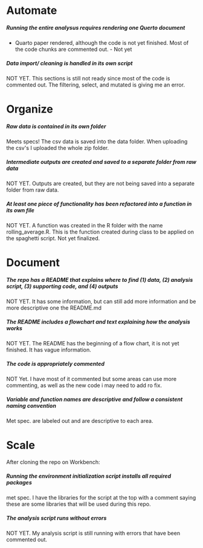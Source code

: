 # Automate

##### Running the entire analysus requires rendering one Querto document
- Quarto paper rendered, although the code is not yet finished. Most of the code chunks are commented out. - Not yet

##### Data import/ cleaning is handled in its own script

NOT YET. This sections is still not ready since most of the code is commented out. The filtering, select, and mutated is giving me an error.


# Organize

#####  Raw data is contained in its own folder
Meets specs! The csv data is saved into the data folder. When uploading the csv's I uploaded the whole zip folder.


#####  Intermediate outputs are created and saved to a separate folder from raw data
NOT YET. Outputs are created, but they are not being saved into a separate folder from raw data.


##### At least one piece of functionality has been refactored into a function in its own file
NOT YET. A function was created in the R folder with the name rolling_average.R. This is the function created during class to be applied on the spaghetti script. Not yet finalized.


# Document

#####  The repo has a README that explains where to find (1) data, (2) analysis script, (3) supporting code, and (4) outputs
NOT YET. It has some information, but can still add more information and be more descriptive one the README.md

#####  The README includes a flowchart and text explaining how the analysis works
NOT YET. The README has the beginning of a flow chart, it is not yet finished. It has vague information.

#####  The code is appropriately commented
NOT Yet. I have most of it commented but some areas can use more commenting, as well as the new code i may need to add ro fix.

##### Variable and function names are descriptive and follow a consistent naming convention
Met spec. are labeled out and are descriptive to each area. 


# Scale
After cloning the repo on Workbench:
#####  Running the environment initialization script installs all required packages
met spec. I have the libraries for the script at the top with a comment saying these are some libraries that will be used during this repo.


#####  The analysis script runs without errors
NOT YET. My analysis script is still running with errors that have been commented out. 




